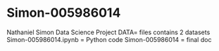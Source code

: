 # Simon-005986014
Nathaniel Simon Data Science Project
DATA= files contains 2 datasets
Simon-005986014.ipynb = Python code
Simon-005986014 = final doc
